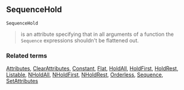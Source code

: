## SequenceHold

```
SequenceHold
```

> is an attribute specifying that in all arguments of a function the `Sequence` expressions shouldn't be flattened out.


### Related terms 
[Attributes](Attributes.md), [ClearAttributes](ClearAttributes.md), [Constant](Constant.md),  [Flat](Flat.md), [HoldAll](HoldAll.md), [HoldFirst](HoldFirst.md), [HoldRest](HoldRest.md), [Listable](Listable.md), [NHoldAll](NHoldAll.md), [NHoldFirst](NHoldFirst.md), [NHoldRest](NHoldRest.md), [Orderless](Orderless.md), [Sequence](Sequence.md), [SetAttributes](SetAttributes.md)